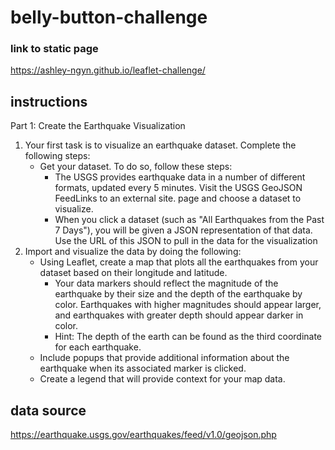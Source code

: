 # belly-button-challenge #

### link to static page ###
 https://ashley-ngyn.github.io/leaflet-challenge/

## instructions ## 
Part 1: Create the Earthquake Visualization
1. Your first task is to visualize an earthquake dataset. Complete the following steps:
    * Get your dataset. To do so, follow these steps:
        * The USGS provides earthquake data in a number of different formats, updated every 5 minutes. Visit the USGS GeoJSON FeedLinks to an external site. page and choose a dataset to visualize.
        * When you click a dataset (such as "All Earthquakes from the Past 7 Days"), you will be given a JSON representation of that data. Use the URL of this JSON to pull in the data for the visualization
2. Import and visualize the data by doing the following:
    * Using Leaflet, create a map that plots all the earthquakes from your dataset based on their longitude and latitude.
        * Your data markers should reflect the magnitude of the earthquake by their size and the depth of the earthquake by color. Earthquakes with higher magnitudes should appear larger, and earthquakes with greater depth should appear darker in color.
        * Hint: The depth of the earth can be found as the third coordinate for each earthquake.
    * Include popups that provide additional information about the earthquake when its associated marker is clicked.
    * Create a legend that will provide context for your map data.

## data source ##
https://earthquake.usgs.gov/earthquakes/feed/v1.0/geojson.php
